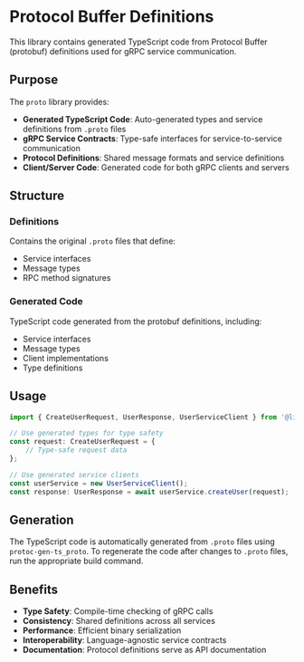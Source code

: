 # Protocol Buffer Definitions

This library contains generated TypeScript code from Protocol Buffer (protobuf) definitions used for gRPC service communication.

## Purpose

The `proto` library provides:

- **Generated TypeScript Code**: Auto-generated types and service definitions from `.proto` files
- **gRPC Service Contracts**: Type-safe interfaces for service-to-service communication
- **Protocol Definitions**: Shared message formats and service definitions
- **Client/Server Code**: Generated code for both gRPC clients and servers

## Structure

### Definitions

Contains the original `.proto` files that define:

- Service interfaces
- Message types
- RPC method signatures

### Generated Code

TypeScript code generated from the protobuf definitions, including:

- Service interfaces
- Message types
- Client implementations
- Type definitions

## Usage

```typescript
import { CreateUserRequest, UserResponse, UserServiceClient } from '@libs/proto';

// Use generated types for type safety
const request: CreateUserRequest = {
	// Type-safe request data
};

// Use generated service clients
const userService = new UserServiceClient();
const response: UserResponse = await userService.createUser(request);
```

## Generation

The TypeScript code is automatically generated from `.proto` files using `protoc-gen-ts_proto`. To regenerate the code after changes to `.proto` files, run the appropriate build command.

## Benefits

- **Type Safety**: Compile-time checking of gRPC calls
- **Consistency**: Shared definitions across all services
- **Performance**: Efficient binary serialization
- **Interoperability**: Language-agnostic service contracts
- **Documentation**: Protocol definitions serve as API documentation
